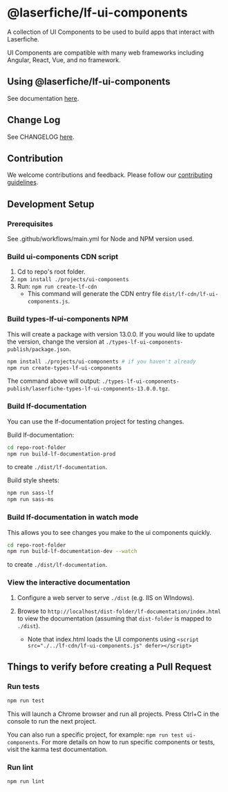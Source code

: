 # @laserfiche/lf-ui-components

A collection of UI Components to be used to build apps that interact with Laserfiche.

UI Components are compatible with many web frameworks including Angular, React, Vue, and no framework.

## Using @laserfiche/lf-ui-components

See documentation [here](https://developer.laserfiche.com/client_reference/lf-ui-components/docs/13.x/index.html#/).

## Change Log

See CHANGELOG [here](https://github.com/Laserfiche/lf-ui-components/blob/13.x/CHANGELOG.md).

## Contribution

We welcome contributions and feedback. Please follow our [contributing guidelines](https://github.com/Laserfiche/lf-ui-components/blob/13.x/CONTRIBUTING.md).

## Development Setup

### Prerequisites

See .github/workflows/main.yml for Node and NPM version used.

### Build ui-components CDN script

1. Cd to repo's root folder.
1. `npm install ./projects/ui-components`
1. Run: `npm run create-lf-cdn`
   - This command will generate the CDN entry file `dist/lf-cdn/lf-ui-components.js`.

### Build types-lf-ui-components NPM

This will create a package with version 13.0.0. If you would like to update the version, change the version at `./types-lf-ui-components-publish/package.json`.

```sh
npm install ./projects/ui-components # if you haven't already
npm run create-types-lf-ui-components
```

The command above will output: `./types-lf-ui-components-publish/laserfiche-types-lf-ui-components-13.0.0.tgz`.

### Build lf-documentation

You can use the lf-documentation project for testing changes.

Build lf-documentation:

```sh
cd repo-root-folder
npm run build-lf-documentation-prod
```

to create `./dist/lf-documentation`.

Build style sheets:

```sh
npm run sass-lf
npm run sass-ms
```

### Build lf-documentation in watch mode

This allows you to see changes you make to the ui components quickly.

```sh
cd repo-root-folder
npm run build-lf-documentation-dev --watch
```

to create `./dist/lf-documentation`.

### View the interactive documentation

1. Configure a web server to serve `./dist` (e.g. IIS on WIndows).

2. Browse to `http://localhost/dist-folder/lf-documentation/index.html` to view the documentation (assuming that `dist-folder` is mapped to `./dist`).

   - Note that index.html loads the UI components using `<script src="./../lf-cdn/lf-ui-components.js" defer></script>`

## Things to verify before creating a Pull Request

### Run tests

```sh
npm run test
```

This will launch a Chrome browser and run all projects.
Press Ctrl+C in the console to run the next project.

You can also run a specific project, for example: `npm run test ui-components`.
For more details on how to run specific components or tests, visit the karma test documentation.

### Run lint

```sh
npm run lint
```
